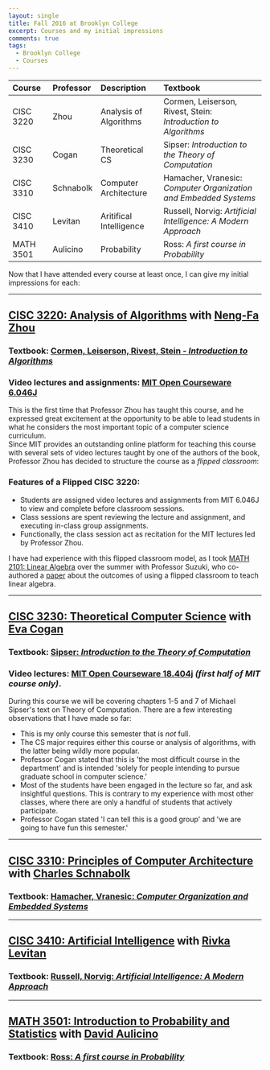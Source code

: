 ```yaml
---
layout: single
title: Fall 2016 at Brooklyn College
excerpt: Courses and my initial impressions
comments: true
tags: 
  - Brooklyn College
  - Courses
---
```



|   Course  | Professor | Description               | Textbook
|:----------|:----------|:--------------------------|:-----------------------------------------------------------------|
| CISC 3220 |   Zhou    | Analysis of Algorithms    | Cormen, Leiserson, Rivest, Stein: _Introduction to Algorithms_   | 
| CISC 3230 |   Cogan   | Theoretical CS            | Sipser: _Introduction to the Theory of Computation_              |
| CISC 3310 | Schnabolk | Computer Architecture     | Hamacher, Vranesic: _Computer Organization and Embedded Systems_ |
| CISC 3410 |  Levitan  | Aritifical Intelligence   | Russell, Norvig: _Artificial Intelligence: A Modern Approach_    |
| MATH 3501 | Aulicino  | Probability               | Ross: _A first course in Probability_                            |

Now that I have attended every course at least once, I can give my initial impressions for each:

***

## [CISC 3220: Analysis of Algorithms](http://www.brooklyn.cuny.edu/courses/ShowCourse.do?redirect=/acad/course_info.jsp&dsc=CISC.&crs_num=3220&div=U) with [Neng-Fa Zhou](http://www.sci.brooklyn.cuny.edu/~zhou/teaching/cis3220/index.html)

### Textbook: [Cormen, Leiserson, Rivest, Stein - _Introduction to Algorithms_](https://www.amazon.com/Introduction-Algorithms-3rd-MIT-Press/dp/0262033844)

### Video lectures and assignments: [MIT Open Courseware 6.046J](http://ocw.mit.edu/courses/electrical-engineering-and-computer-science/6-046j-introduction-to-algorithms-sma-5503-fall-2005/)

This is the first time that Professor Zhou has taught this course, and he expressed great excitement at the opportunity 
to be able to lead students in what he considers the most important topic of a computer science curriculum.  
Since MIT provides an outstanding online platform for teaching this course with several sets of video lectures taught by one of the authors of the book,
Professor Zhou has decided to structure the course as a _flipped classroom_:  

### Features of a Flipped CISC 3220:

* Students are assigned video lectures and assignments from MIT 6.046J to view and complete before classroom sessions.  
* Class sessions are spent reviewing the lecture and assignment, and executing in-class group assignments.  
* Functionally, the class session act as recitation for the MIT lectures led by Professor Zhou.  

I have had experience with this flipped classroom model, as I took [MATH 2101: Linear Algebra](http://www.brooklyn.cuny.edu/courses/ShowCourse.do?redirect=/acad/course_info.jsp&dsc=MATH.&crs_num=2101&div=U) over the summer with Professor Suzuki, 
who co-authored a [paper](http://www.tandfonline.com/doi/abs/10.1080/10511970.2013.867293?journalCode=upri20) about the outcomes of using a flipped classroom to teach linear algebra. 

***

## [CISC 3230: Theoretical Computer Science](http://www.brooklyn.cuny.edu/courses/ShowCourse.do?redirect=/acad/course_info.jsp&dsc=CISC.&crs_num=3230&div=U) with [Eva Cogan](http://www.sci.brooklyn.cuny.edu/~cogan/cisc3230/)  

### Textbook: [Sipser: _Introduction to the Theory of Computation_](https://www.amazon.com/Introduction-Theory-Computation-Michael-Sipser/dp/0534950973)

### Video lectures: [MIT Open Courseware 18.404j](http://ocw.mit.edu/courses/mathematics/18-404j-theory-of-computation-fall-2006/readings/) _(first half of MIT course only)_.  

During this course we will be covering chapters 1-5 and 7 of Michael Sipser's text on Theory of Computation.  There are a few interesting observations that I have made so far:  

* This is my only course this semester that is _not_ full.  
* The CS major requires either this course or analysis of algorithms, with the latter being wildly more popular.  
* Professor Cogan stated that this is 'the most difficult course in the department' and is intended 'solely for people intending to pursue graduate school in computer science.'  
* Most of the students have been engaged in the lecture so far, and ask insightful questions.  This is contrary to my experience with most other classes, where there are only a handful of students that actively participate.  
* Professor Cogan stated 'I can tell this is a good group' and 'we are going to have fun this semester.'

***

## [CISC 3310: Principles of Computer Architecture](http://www.brooklyn.cuny.edu/courses/ShowCourse.do?redirect=/acad/course_info.jsp&dsc=CISC.&crs_num=3310&div=U) with [Charles Schnabolk](http://www.brooklyn.cuny.edu/web/academics/faculty/faculty_profile.jsp?faculty=246)  

### Textbook: [Hamacher, Vranesic: _Computer Organization and Embedded Systems_](https://www.amazon.com/Computer-Organization-Embedded-Systems-Hamacher/dp/0073380652)  

***

## [CISC 3410: Artificial Intelligence](http://www.brooklyn.cuny.edu/courses/ShowCourse.do?redirect=/acad/course_info.jsp&dsc=CISC.&crs_num=3410&div=U) with [Rivka Levitan](http://www.sci.brooklyn.cuny.edu/~levitan/ai/)  

### Textbook: [Russell, Norvig: _Artificial Intelligence: A Modern Approach_](https://www.amazon.com/Artificial-Intelligence-Modern-Approach-3rd/dp/0136042597)

***

## [MATH 3501: Introduction to Probability and Statistics](http://www.brooklyn.cuny.edu/courses/ShowCourse.do?redirect=/acad/course_info.jsp&dsc=MATH.&crs_num=3501&div=U) with [David Aulicino](http://www.brooklyn.cuny.edu/web/academics/schools/naturalsciences/faculty_details.php?faculty=1323) 

### Textbook: [Ross: _A first course in Probability_](https://www.amazon.com/First-Course-Probability-8th/dp/013603313X)  
